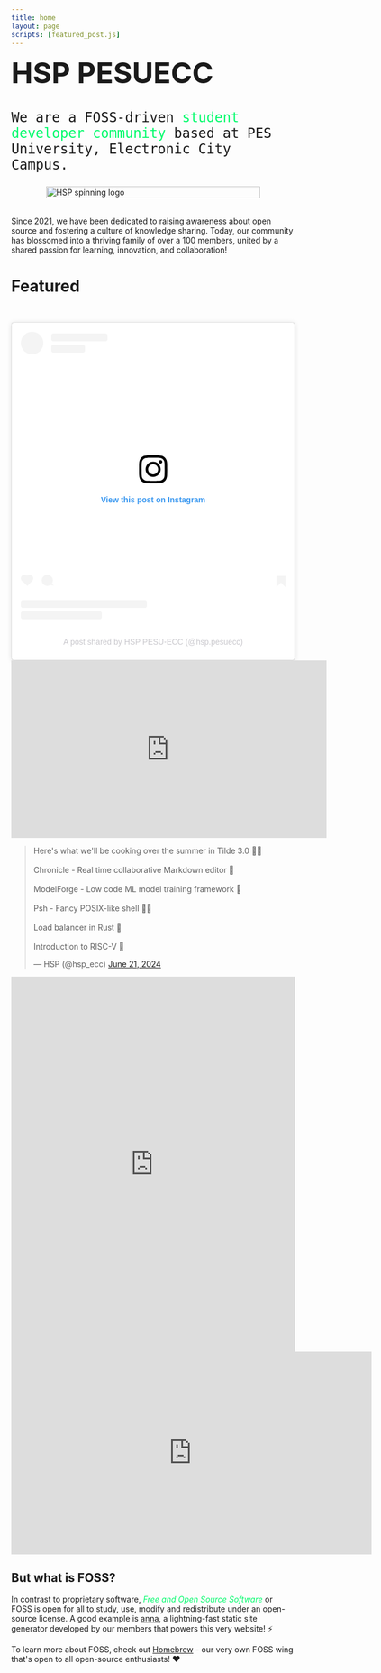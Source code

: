 ```yaml
---
title: home
layout: page
scripts: [featured_post.js]
---
```


<h1 style="margin-top: 0.4rem; font-family: Inter; font-size: 3.2rem; font-weight: 700;">HSP PESUECC</h1>

<p style="margin-top: 0.2rem; font-size: 1.5rem; font-weight: 300; font-family: AzeretMono, monospace;"> 
We are a FOSS-driven <span style="color:#00fb6b; font-style:bold;">student
developer community</span> based at PES University, Electronic City Campus. 
</p>

<div id="hsp-spinner" style="display:flex; justify-content:center; align-items:center; margin: 1.25rem 0 2rem;">
  <div style="width: min(380px, 90vw);">
    <object data="/static/images/hsp-spinner.svg" type="image/svg+xml" width="100%" height="100%" aria-label="HSP spinning logo" role="img">
      <img src="/static/images/hsp-spinner.svg" alt="HSP spinning logo" style="width:100%;height:auto;" />
    </object>
  </div>
</div>

Since 2021, we have been dedicated to raising awareness about open source and
fostering a culture of knowledge sharing. Today, our community has blossomed
into a thriving family of over a 100 members, united by a shared passion for
learning, innovation, and collaboration!



# Featured

<div class="home-featured">

<a class="featured-card" href="/announcements/fosstalks-2.html">
  <img class="featured-card-image" loading="lazy" src="" />
  <h2 class="featured-card-title"></h2>
  <p class="featured-card-date"></p>
  <p class="featured-card-desc"></p>
</a>

<blockquote class="instagram-media" data-instgrm-captioned data-instgrm-permalink="https://www.instagram.com/p/DCMTaliysuj/?utm_source=ig_embed&amp;utm_campaign=loading" data-instgrm-version="14" style=" background:#FFF; border:0; border-radius:3px; box-shadow:0 0 1px 0 rgba(0,0,0,0.5),0 1px 10px 0 rgba(0,0,0,0.15); margin: 1px; max-width:540px; min-width:326px; padding:0; width:99.375%; width:-webkit-calc(100% - 2px); width:calc(100% - 2px);"><div style="padding:16px;"> <a href="https://www.instagram.com/p/DCMTaliysuj/?utm_source=ig_embed&amp;utm_campaign=loading" style=" background:#FFFFFF; line-height:0; padding:0 0; text-align:center; text-decoration:none; width:100%;" target="_blank"> <div style=" display: flex; flex-direction: row; align-items: center;"> <div style="background-color: #F4F4F4; border-radius: 50%; flex-grow: 0; height: 40px; margin-right: 14px; width: 40px;"></div> <div style="display: flex; flex-direction: column; flex-grow: 1; justify-content: center;"> <div style=" background-color: #F4F4F4; border-radius: 4px; flex-grow: 0; height: 14px; margin-bottom: 6px; width: 100px;"></div> <div style=" background-color: #F4F4F4; border-radius: 4px; flex-grow: 0; height: 14px; width: 60px;"></div></div></div><div style="padding: 19% 0;"></div> <div style="display:block; height:50px; margin:0 auto 12px; width:50px;"><svg width="50px" height="50px" viewBox="0 0 60 60" version="1.1" xmlns="https://www.w3.org/2000/svg" xmlns:xlink="https://www.w3.org/1999/xlink"><g stroke="none" stroke-width="1" fill="none" fill-rule="evenodd"><g transform="translate(-511.000000, -20.000000)" fill="#000000"><g><path d="M556.869,30.41 C554.814,30.41 553.148,32.076 553.148,34.131 C553.148,36.186 554.814,37.852 556.869,37.852 C558.924,37.852 560.59,36.186 560.59,34.131 C560.59,32.076 558.924,30.41 556.869,30.41 M541,60.657 C535.114,60.657 530.342,55.887 530.342,50 C530.342,44.114 535.114,39.342 541,39.342 C546.887,39.342 551.658,44.114 551.658,50 C551.658,55.887 546.887,60.657 541,60.657 M541,33.886 C532.1,33.886 524.886,41.1 524.886,50 C524.886,58.899 532.1,66.113 541,66.113 C549.9,66.113 557.115,58.899 557.115,50 C557.115,41.1 549.9,33.886 541,33.886 M565.378,62.101 C565.244,65.022 564.756,66.606 564.346,67.663 C563.803,69.06 563.154,70.057 562.106,71.106 C561.058,72.155 560.06,72.803 558.662,73.347 C557.607,73.757 556.021,74.244 553.102,74.378 C549.944,74.521 548.997,74.552 541,74.552 C533.003,74.552 532.056,74.521 528.898,74.378 C525.979,74.244 524.393,73.757 523.338,73.347 C521.94,72.803 520.942,72.155 519.894,71.106 C518.846,70.057 518.197,69.06 517.654,67.663 C517.244,66.606 516.755,65.022 516.623,62.101 C516.479,58.943 516.448,57.996 516.448,50 C516.448,42.003 516.479,41.056 516.623,37.899 C516.755,34.978 517.244,33.391 517.654,32.338 C518.197,30.938 518.846,29.942 519.894,28.894 C520.942,27.846 521.94,27.196 523.338,26.654 C524.393,26.244 525.979,25.756 528.898,25.623 C532.057,25.479 533.004,25.448 541,25.448 C548.997,25.448 549.943,25.479 553.102,25.623 C556.021,25.756 557.607,26.244 558.662,26.654 C560.06,27.196 561.058,27.846 562.106,28.894 C563.154,29.942 563.803,30.938 564.346,32.338 C564.756,33.391 565.244,34.978 565.378,37.899 C565.522,41.056 565.552,42.003 565.552,50 C565.552,57.996 565.522,58.943 565.378,62.101 M570.82,37.631 C570.674,34.438 570.167,32.258 569.425,30.349 C568.659,28.377 567.633,26.702 565.965,25.035 C564.297,23.368 562.623,22.342 560.652,21.575 C558.743,20.834 556.562,20.326 553.369,20.18 C550.169,20.033 549.148,20 541,20 C532.853,20 531.831,20.033 528.631,20.18 C525.438,20.326 523.257,20.834 521.349,21.575 C519.376,22.342 517.703,23.368 516.035,25.035 C514.368,26.702 513.342,28.377 512.574,30.349 C511.834,32.258 511.326,34.438 511.181,37.631 C511.035,40.831 511,41.851 511,50 C511,58.147 511.035,59.17 511.181,62.369 C511.326,65.562 511.834,67.743 512.574,69.651 C513.342,71.625 514.368,73.296 516.035,74.965 C517.703,76.634 519.376,77.658 521.349,78.425 C523.257,79.167 525.438,79.673 528.631,79.82 C531.831,79.965 532.853,80.001 541,80.001 C549.148,80.001 550.169,79.965 553.369,79.82 C556.562,79.673 558.743,79.167 560.652,78.425 C562.623,77.658 564.297,76.634 565.965,74.965 C567.633,73.296 568.659,71.625 569.425,69.651 C570.167,67.743 570.674,65.562 570.82,62.369 C570.966,59.17 571,58.147 571,50 C571,41.851 570.966,40.831 570.82,37.631"></path></g></g></g></svg></div><div style="padding-top: 8px;"> <div style=" color:#3897f0; font-family:Arial,sans-serif; font-size:14px; font-style:normal; font-weight:550; line-height:18px;">View this post on Instagram</div></div><div style="padding: 12.5% 0;"></div> <div style="display: flex; flex-direction: row; margin-bottom: 14px; align-items: center;"><div> <div style="background-color: #F4F4F4; border-radius: 50%; height: 12.5px; width: 12.5px; transform: translateX(0px) translateY(7px);"></div> <div style="background-color: #F4F4F4; height: 12.5px; transform: rotate(-45deg) translateX(3px) translateY(1px); width: 12.5px; flex-grow: 0; margin-right: 14px; margin-left: 2px;"></div> <div style="background-color: #F4F4F4; border-radius: 50%; height: 12.5px; width: 12.5px; transform: translateX(9px) translateY(-18px);"></div></div><div style="margin-left: 8px;"> <div style=" background-color: #F4F4F4; border-radius: 50%; flex-grow: 0; height: 20px; width: 20px;"></div> <div style=" width: 0; height: 0; border-top: 2px solid transparent; border-left: 6px solid #f4f4f4; border-bottom: 2px solid transparent; transform: translateX(16px) translateY(-4px) rotate(30deg)"></div></div><div style="margin-left: auto;"> <div style=" width: 0px; border-top: 8px solid #F4F4F4; border-right: 8px solid transparent; transform: translateY(16px);"></div> <div style=" background-color: #F4F4F4; flex-grow: 0; height: 12px; width: 16px; transform: translateY(-4px);"></div> <div style=" width: 0; height: 0; border-top: 8px solid #F4F4F4; border-left: 8px solid transparent; transform: translateY(-4px) translateX(8px);"></div></div></div> <div style="display: flex; flex-direction: column; flex-grow: 1; justify-content: center; margin-bottom: 24px;"> <div style=" background-color: #F4F4F4; border-radius: 4px; flex-grow: 0; height: 14px; margin-bottom: 6px; width: 224px;"></div> <div style=" background-color: #F4F4F4; border-radius: 4px; flex-grow: 0; height: 14px; width: 144px;"></div></div></a><p style=" color:#c9c8cd; font-family:Arial,sans-serif; font-size:14px; line-height:17px; margin-bottom:0; margin-top:8px; overflow:hidden; padding:8px 0 7px; text-align:center; text-overflow:ellipsis; white-space:nowrap;"><a href="https://www.instagram.com/p/DCMTaliysuj/?utm_source=ig_embed&amp;utm_campaign=loading" style=" color:#c9c8cd; font-family:Arial,sans-serif; font-size:14px; font-style:normal; font-weight:normal; line-height:17px; text-decoration:none;" target="_blank">A post shared by HSP PESU-ECC (@hsp.pesuecc)</a></p></div></blockquote>
<script async src="//www.instagram.com/embed.js"></script>
<div class="video-container">
<iframe width="560" height="315" src="https://www.youtube.com/embed/rdO_nXb3i3c?si=Cx5jOswj2bZSZUBB" title="YouTube video player" frameborder="0" allow="accelerometer; autoplay; clipboard-write; encrypted-media; gyroscope; picture-in-picture; web-share" referrerpolicy="strict-origin-when-cross-origin" allowfullscreen></iframe>
</div>

<blockquote class="twitter-tweet" data-theme="dark"><p lang="en" dir="ltr">Here&#39;s what we&#39;ll be cooking over the summer in Tilde 3.0 👀🔥<br><br>Chronicle - Real time collaborative Markdown editor 📝<br><br>ModelForge - Low code ML model training framework 🧠<br><br>Psh - Fancy POSIX-like shell 👨‍💻<br><br>Load balancer in Rust 🦀<br><br>Introduction to RISC-V 👾</p>&mdash; HSP (@hsp_ecc) <a href="https://twitter.com/hsp_ecc/status/1804041112434413742?ref_src=twsrc%5Etfw">June 21, 2024</a></blockquote> <script async src="https://platform.twitter.com/widgets.js" charset="utf-8"></script>

<!-- <blockquote class="twitter-tweet"><p lang="en" dir="ltr">fully in-memory join + streaming (select + filter + distinct + select-with-pushdown) iterators ✅<br>(join is not really an iterator at this point)<br>the next step is to make the Row struct completely JSON-based so I can implement projection, and add some form of page-based storage <a href="https://t.co/t8KZwjQBrL">pic.twitter.com/t8KZwjQBrL</a></p>&mdash; Anirudh Rowjee @ rowjee.com (@AnirudhRowjee)<a href="https://twitter.com/AnirudhRowjee/status/1880934001474740628?ref_src=twsrc%5Etfw">January 19, 2025</a></blockquote> <script async src="https://platform.twitter.com/widgets.js" charset="utf-8"></script>

 <iframe src="https://www.linkedin.com/embed/feed/update/urn:li:share:7282422011279122432" height="665" width="100%" frameborder="0" allowfullscreen="" title="Embedded post"></iframe> -->

<iframe src="https://www.linkedin.com/embed/feed/update/urn:li:activity:7278945323375337472" height="665" width="100%" frameborder="0" allowfullscreen="" title="Embedded post"></iframe>

<!-- For Youtube Videos, please wrap the iframe around a div with the calss name video-container-->
<div class="video-container">
<iframe id="ytplayer" type="text/html" width="640" height="360" src="https://www.youtube-nocookie.com/embed/raQrUlURXEc" frameborder="0"></iframe>
</div>

</div>

## But what is FOSS?

In contrast to proprietary software, <span style="color:#00fb6b; font-style:italic;">Free and Open Source Software</span> or FOSS is open for all to study, use, modify and redistribute under an open-source license. A good example is <a href="https://github.com/anna-ssg/anna">anna</a>, a lightning-fast static site generator developed by our members that powers this very website! ⚡

To learn more about FOSS, check out <a href="https://homebrew.hsp-ec.xyz">Homebrew</a> - our very own FOSS wing that's open to all open-source enthusiasts! ♥️

<!--
## Links
-->

<!-- <div class="home-nav">

[Homebrew FOSS by HSP PESUECC](https://homebrew.hsp-ec.xyz/)

[Instagram](https://www.instagram.com/hsp.pesuecc/)

[LinkedIn](https://www.linkedin.com/company/hsp-pesu-ecc/)

[X](https://x.com/hsp_ecc)

[YouTube](https://www.youtube.com/channel/UCtFFsoFIBV0udCCf6ryNFAQ)

</div> -->
